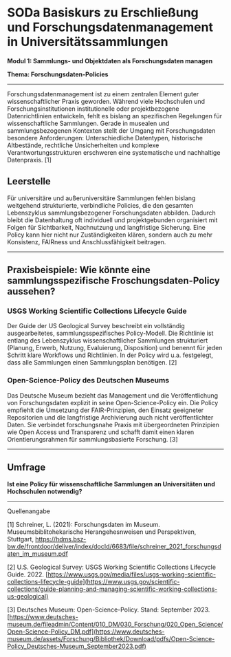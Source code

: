 <!--
*titel:
*author:in/urheber:in: Rebekka Reichert
*author:in/urheber:in: Canan Hastik
orcid: https://orcid.org/0009-0006-8283-3234
email: SODa@sammlungen.io
*lizenz: cc by
lizenzlink: https://creativecommons.org/
*persistenter OER link: 
language: DE
version:  v1
beschreibung: 
format: SODaBasiskurs Workshop 
modultitel: Elemente und Ziele von FDM-Policies
modul: Modul 1
einheitstitel: Elemente und Ziele von FDM-Policies
eiheit: Einheit 4
lernziel: Lernende können die Elemente und Ziele von Forschungsdaten-Policies benennen.
LZ-ID: LZ-ID 01_004_0058
baustein: Baustein4.3
zielgruppe: https://zenodo.org/records/15574575
gestaltungsprinzip: Problemorientiertes Lernen und Peer Learning
keywords: ???
erstellungsdatum: 

technische metadaten:
medientyp: text
dateiformat: .md
dauer: 
größe:
software: Web
icon: https://raw.githubusercontent.com/chastik/SODa-Basiskurs/main/img/SODa-Logo_full.svg
icon: https://github.com/chastik/SODa-Basiskurs/blob/main/img/SODa-Logo_full.svg


link:    https://raw.githubusercontent.com/chastik/SODa-Basiskurs/refs/heads/main/soda.css
 

-->

# SODa Basiskurs zu Erschließung und Forschungsdatenmanagement in Universitätssammlungen

**Modul 1: Sammlungs- und Objektdaten als Forschungsdaten managen**

**Thema: Forschungsdaten-Policies**

--- 

Forschungsdatenmanagement ist zu einem zentralen Element guter wissenschaftlicher Praxis geworden. Während viele Hochschulen und Forschungsinstitutionen institutionelle oder projektbezogene Datenrichtlinien entwickeln, fehlt es bislang an spezifischen Regelungen für wissenschaftliche Sammlungen. Gerade in musealen und sammlungsbezogenen Kontexten stellt der Umgang mit Forschungsdaten besondere Anforderungen: Unterschiedliche Datentypen, historische Altbestände, rechtliche Unsicherheiten und komplexe Verantwortungsstrukturen erschweren eine systematische und nachhaltige Datenpraxis. [1]

## **Leerstelle**
Für universitäre und außeruniversitäre Sammlungen fehlen bislang weitgehend strukturierte, verbindliche Policies, die den gesamten Lebenszyklus sammlungsbezogener Forschungsdaten abbilden. Dadurch bleibt die Datenhaltung oft individuell und projektgebunden organisiert mit Folgen für Sichtbarkeit, Nachnutzung und langfristige Sicherung. Eine Policy kann hier nicht nur Zuständigkeiten klären, sondern auch zu mehr Konsistenz, FAIRness und Anschlussfähigkeit beitragen.

--- 

## **Praxisbeispiele: Wie könnte eine sammlungsspezifische Froschungsdaten-Policy aussehen?**

### **USGS Working Scientific Collections Lifecycle Guide**
Der Guide der US Geological Survey beschreibt ein vollständig ausgearbeitetes, sammlungsspezifisches Policy-Modell. Die Richtlinie ist entlang des Lebenszyklus wissenschaftlicher Sammlungen strukturiert (Planung, Erwerb, Nutzung, Evaluierung, Disposition) und benennt für jeden Schritt klare Workflows und Richtlinien. In der Policy wird u.a. festgelegt, dass alle Sammlungen einen Sammlungsplan benötigen. [2]

### **Open-Science-Policy des Deutschen Museums**
Das Deutsche Museum bezieht das Management und die Veröffentlichung von Forschungsdaten explizit in seine Open-Science-Policy ein. Die Policy empfiehlt die Umsetzung der FAIR-Prinzipien, den Einsatz geeigneter Repositorien und die langfristige Archivierung auch nicht veröffentlichter Daten. Sie verbindet forschungsnahe Praxis mit übergeordneten Prinzipien wie Open Access und Transparenz und schafft damit einen klaren Orientierungsrahmen für sammlungsbasierte Forschung. [3]

-----------

## Umfrage

**Ist eine Policy für wissenschaftliche Sammlungen an Universitäten und Hochschulen notwendig?** 


-----------
Quellenangabe

[1] Schreiner, L. (2021): Forschungsdaten im Museum. Museumsbiblitohekarische Herangehesnweisen und Perspektiven, Stuttgart, https://hdms.bsz-bw.de/frontdoor/deliver/index/docId/6683/file/schreiner_2021_forschungsdaten_im_museum.pdf 

[2] U.S. Geological Survey: USGS Working Scientific Collections Lifecycle Guide. 2022. [https://www.usgs.gov/media/files/usgs-working-scientific-collections-lifecycle-guide](https://www.usgs.gov/scientific-collections/guide-planning-and-managing-scientific-working-collections-us-geological)

[3] Deutsches Museum: Open-Science-Policy. Stand: September 2023. [https://www.deutsches-museum.de/fileadmin/Content/010_DM/030_Forschung/020_Open_Science/Open-Science-Policy_DM.pdf](https://www.deutsches-museum.de/assets/Forschung/Bibliothek/Download/pdfs/Open-Science-Policy_Deutsches-Museum_September2023.pdf)



